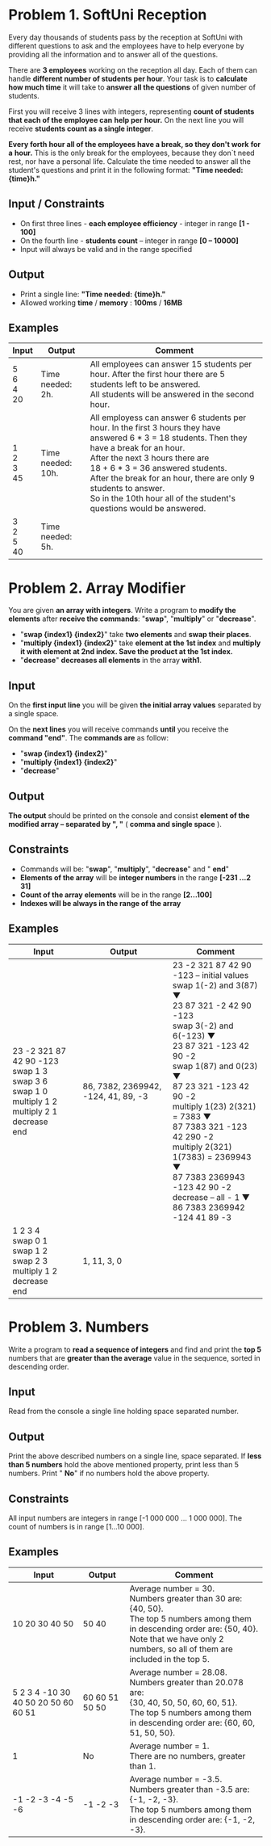 # Problem 1. SoftUni Reception

Every day thousands of students pass by the reception at SoftUni with different questions to ask and the employees have to help everyone by providing all the information and to answer all of the questions.

There are **3 employees** working on the reception all day. Each of them can handle **different number of students per hour**. Your task is to **calculate how much time** it will take to **answer all the questions** of given number of students.

First you will receive 3 lines with integers, representing **count of students that each of the employee can**  **help per**  **hour.** On the next line you will receive **students count as a single integer**.

**Every forth**  **hour all of the employees have a break, so they don&#39;t work**  **for a**  **hour.** This is the only break for the employees, because they don`t need rest, nor have a personal life. Calculate the time needed to answer all the student&#39;s questions and print it in the following format: **&quot;Time needed: {time}h.&quot;**

## Input / Constraints

- On first three lines - **each employee efficiency** - integer in range **[1 - 100]**
- On the fourth line - **students count** – integer in range **[0 – 10000]**
- Input will always be valid and in the range specified

## Output

- Print a single line: **&quot;Time needed: {time}h.&quot;**
- Allowed working **time** / **memory** : **100ms** / **16MB**

## Examples

| Input | Output | Comment |
|-|-|-|
| 5<br>6<br>4<br>20 | Time needed: 2h. | All employees can answer 15 students per hour. After the first hour there are 5 students left to be answered.<br>All students will be answered in the second hour. |
| 1<br>2<br>3<br>45 | Time needed: 10h. | All employess can answer 6 students per hour. In the first 3 hours they have answered 6 * 3 = 18 students. Then they have a break for an hour.<br>After the next 3 hours there are <br>18 + 6 * 3 = 36 answered students. <br>After the break for an hour, there are only 9 students to answer.<br>So in the 10th hour all of the student's questions would be answered. |
| 3<br>2<br>5<br>40 | Time needed: 5h. |  |

# Problem 2. Array Modifier

You are given **an array with integers**. Write a program to **modify the elements** after **receive the commands**: &quot;**swap**&quot;, &quot;**multiply**&quot; or &quot;**decrease**&quot;.

- &quot;**swap {index1} {index2}**&quot; take **two elements** and **swap their places**.
- &quot;**multiply {index1} {index2}**&quot; take **element at the 1st index** and **multiply it with element at 2nd index. Save the product at the 1st index.**
- &quot;**decrease**&quot; **decreases all elements** in the array **with1**.

## Input

On the **first input line** you will be given **the initial array values** separated by a single space.

On the **next lines** you will receive commands **until** you receive the **command &quot;end&quot;**. The **commands are** as follow:

- &quot;**swap {index1} {index2}**&quot;
- &quot;**multiply {index1} {index2}**&quot;
- &quot;**decrease**&quot;

## Output

**The output** should be printed on the console and consist **element of the modified array – separated by &quot;, &quot;** ( **comma and single space** ).

## Constraints

- Commands will be: &quot;**swap**&quot;, &quot;**multiply**&quot;, &quot;**decrease**&quot; and &quot; **end**&quot;
- **Elements of the array** will be **integer numbers** in the range **[-2****31 ****...2**** 31****]**
- **Count of the array elements** will be in the range **[2...100]**
- **Indexes will be always in the range of the array**

## Examples

| Input | Output | Comment |
|-|-|-|
| 23 -2 321 87 42 90 -123<br>swap 1 3<br>swap 3 6<br>swap 1 0<br>multiply 1 2<br>multiply 2 1<br>decrease<br>end | 86, 7382, 2369942, -124, 41, 89, -3 | 23 -2 321 87 42 90 -123 – initial values<br>swap 1(-2) and 3(87) ▼<br>23 87 321 -2 42 90 -123<br>swap 3(-2) and 6(-123) ▼<br>23 87 321 -123 42 90 -2<br>swap 1(87) and 0(23) ▼<br>87 23 321 -123 42 90 -2<br>multiply 1(23) 2(321) = 7383 ▼<br>87 7383 321 -123 42 290 -2<br>multiply 2(321) 1(7383) = 2369943 ▼<br>87 7383 2369943 -123 42 90 -2<br>decrease – all - 1 ▼<br>86 7383 2369942 -124 41 89 -3 |
| 1 2 3 4<br>swap 0 1<br>swap 1 2<br>swap 2 3<br>multiply 1 2<br>decrease<br>end | 1, 11, 3, 0 |  |

# Problem 3. Numbers

Write a program to **read a sequence of integers** and find and print the **top 5** numbers that are **greater than the average** value in the sequence, sorted in descending order.

## Input

Read from the console a single line holding space separated number.

## Output

Print the above described numbers on a single line, space separated. If **less than 5 numbers** hold the above mentioned property, print less than 5 numbers. Print &quot; **No**&quot; if no numbers hold the above property.

## Constraints

All input numbers are integers in range [-1 000 000 … 1 000 000]. 
The count of numbers is in range [1…10 000].

## Examples

| Input | Output | Comment |
|-|-|-|
| 10 20 30 40 50 | 50 40 | Average number = 30.<br>Numbers greater than 30 are: {40, 50}. <br>The top 5 numbers among them in descending order are: {50, 40}.<br>Note that we have only 2 numbers, so all of them are included in the top 5. |
| 5 2 3 4 -10 30 40 50 20 50 60 60 51 | 60 60 51 50 50 | Average number = 28.08.<br>Numbers greater than 20.078 are:<br>{30, 40, 50, 50, 60, 60, 51}.<br>The top 5 numbers among them in descending order are: {60, 60, 51, 50, 50}. |
| 1 | No | Average number = 1.<br>There are no numbers, greater than 1. |
| -1 -2 -3 -4 -5 -6 | -1 -2 -3 | Average number = -3.5.<br>Numbers greater than -3.5 are: {-1, -2, -3}.<br>The top 5 numbers among them in descending order are: {-1, -2, -3}. |

